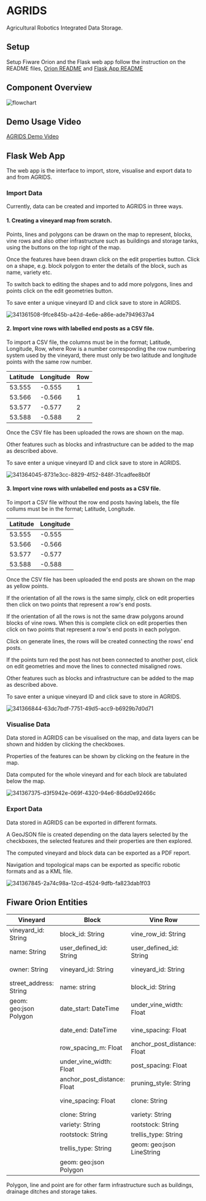 # AGRIDS
Agricultural Robotics Integrated Data Storage.

## Setup
Setup Fiware Orion and the Flask web app follow the instruction on the README files, [Orion README](orion) and [Flask App README](flask)

## Component Overview

![flowchart](https://github.com/LCAS/AGRIDS/assets/6209386/35a2fee6-12c0-4017-b69d-ba13e399ace6)

## Demo Usage Video
[AGRIDS Demo Video](https://www.youtube.com/watch?v=8N8bEK5EBhI)

## Flask Web App
The web app is the interface to import, store, visualise and export data to and from AGRIDS.

### Import Data
Currently, data can be created and imported to AGRIDS in three ways.

#### 1. Creating a vineyard map from scratch.
Points, lines and polygons can be drawn on the map to represent, blocks, vine rows and also other infrastructure such as buildings and storage tanks, using the buttons on the top right of the map.

Once the features have been drawn click on the edit properties button.
Click on a shape, e.g. block polygon to enter the details of the block, such as name, variety etc.

To switch back to editing the shapes and to add more polygons, lines and points click on the edit geometries button.

To save enter a unique vineyard ID and click save to store in AGRIDS.

![341361508-9fce845b-a42d-4e6e-a86e-ade7949637a4](https://github.com/LCAS/AGRIDS/assets/6209386/ce1c64f2-949d-422d-a6b5-df30579beb30)

#### 2. Import vine rows with labelled end posts as a CSV file.
To import a CSV file, the columns must be in the format; Latitude, Longitude, Row, where Row is a number corresponding the row numbering system used by the vineyard, there must only be two latitude and longitude points with the same row number.

| Latitude | Longitude | Row |
| -------- | --------- | --- |
| 53.555   | -0.555    | 1   |
| 53.566   | -0.566    | 1   |
| 53.577   | -0.577    | 2   |
| 53.588   | -0.588    | 2   |

Once the CSV file has been uploaded the rows are shown on the map.

Other features such as blocks and infrastructure can be added to the map as described above.

To save enter a unique vineyard ID and click save to store in AGRIDS.

![341364045-8731e3cc-8829-4f52-848f-31cadfee8b0f](https://github.com/LCAS/AGRIDS/assets/6209386/b0f02681-adb2-4f70-acaa-6a90fa9909c5)

#### 3. Import vine rows with unlabelled end posts as a CSV file.
To import a CSV file without the row end posts having labels, the file collums must be in the format; Latitude, Longitude.

| Latitude | Longitude |
| -------- | --------- |
| 53.555   | -0.555    |
| 53.566   | -0.566    |
| 53.577   | -0.577    |
| 53.588   | -0.588    |

Once the CSV file has been uploaded the end posts are shown on the map as yellow points.

If the orientation of all the rows is the same simply, click on edit properties then click on two points that represent a row's end posts.

If the  orientation of all the rows is not the same draw polygons around blocks of vine rows. When this is complete click on edit properties then click on two points that represent a row's end posts in each polygon.

Click on generate lines, the rows will be created connecting the rows' end posts.

If the points turn red the post has not been connected to another post, click on edit geometries and move the lines to connected misaligned rows.

Other features such as blocks and infrastructure can be added to the map as described above.

To save enter a unique vineyard ID and click save to store in AGRIDS.

![341366844-63dc7bdf-7751-49d5-acc9-b6929b7d0d71](https://github.com/LCAS/AGRIDS/assets/6209386/8b8b45f3-9a3e-4614-8117-703f8f896a0d)

### Visualise Data
Data stored in AGRIDS can be visualised on the map, and data layers can be shown and hidden by clicking the checkboxes.

Properties of the features can be shown by clicking on the feature in the map.

Data computed for the whole vineyard and for each block are tabulated below the map.

![341367375-d3f5942e-069f-4320-94e6-86dd0e92466c](https://github.com/LCAS/AGRIDS/assets/6209386/4eb1d1ea-9b3d-4008-8e1e-259559fef0c2)

### Export Data
Data stored in AGRIDS can be exported in different formats.

A GeoJSON file is created depending on the data layers selected by the checkboxes, the selected features and their properties are then explored.

The computed vineyard and block data can be exported as a PDF report.

Navigation and topological maps can be exported as specific robotic formats and as a KML file.

![341367845-2a74c98a-12cd-4524-9dfb-fa823dab1f03](https://github.com/LCAS/AGRIDS/assets/6209386/98bf7427-6ff8-47c2-9c53-e9df9a96242d)

## Fiware Orion Entities
| Vineyard               | Block                       | Vine Row                    | Vine                     | Polygon                 | Line                      | Point                    | Photo                   |
|------------------------|-----------------------------|-----------------------------|--------------------------|-------------------------|---------------------------|--------------------------|-------------------------|
| vineyard_id: String    | block_id: String            | vine_row_id: String         | vine_id: String          | polygon_id: String      | line_id: String           | point_id: String         | photo_id: String        |
| name: String           | user_defined_id: String     | user_defined_id: String     | user_defined_id: String  | user_defined_id: String | user_defined_id: String   | user_defined_id: String  | user_defined_id: String |
| owner: String          | vineyard_id: String         | vineyard_id: String         | vineyard_id: String      | vineyard_id: String     | vineyard_id: String       | vineyard_id: String      | vineyard_id: String     |
| street_address: String | name: string                | block_id: String            | vine_row_id: String      | name: String            | name: String              | name: String             | vine_id: String         |
| geom: geo:json Polygon | date_start: DateTime        | under_vine_width: Float     | grapes_number: Float     | category: String        | category: String          | category: String         | timestamp: DateTime     |
|                        | date_end: DateTime          | vine_spacing: Float         | grapes_yield: Float      | class: String           | class: String             | class: String            | storage_url: String     |
|                        | row_spacing_m: Float        | anchor_post_distance: Float | rootstock: String        | geom: geo:json Polygon  | geom: geo:json LineString | location: geo:json Point |                         |
|                        | under_vine_width: Float     | post_spacing: Float         | variety: String          |                         |                           |                          |                         |
|                        | anchor_post_distance: Float | pruning_style: String       | clone: String            |                         |                           |                          |                         |
|                        | vine_spacing: Float         | clone: String               | location: geo:json Point |                         |                           |                          |                         |
|                        | clone: String               | variety: String             |                          |                         |                           |                          |                         |
|                        | variety: String             | rootstock: String           |                          |                         |                           |                          |                         |
|                        | rootstock: String           | trellis_type: String        |                          |                         |                           |                          |                         |
|                        | trellis_type: String        | geom: geo:json LineString   |                          |                         |                           |                          |                         |
|                        | geom: geo:json Polygon      |                             |                          |                         |                           |                          |                         |

Polygon, line and point are for other farm infrastructure such as buildings, drainage ditches and storage takes.
